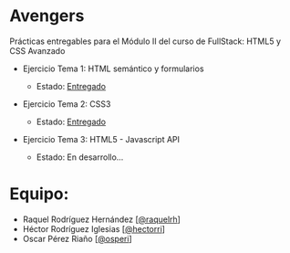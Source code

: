 # Avengers
Prácticas entregables para el Módulo II del curso de FullStack: HTML5 y CSS Avanzado

- Ejercicio Tema 1: HTML semántico y formularios
  - Estado: [Entregado](https://github.com/osperi/Avengers/releases/tag/AVENGERS_HTML_V1_0)

- Ejercicio Tema 2: CSS3
  - Estado: [Entregado](https://github.com/osperi/Avengers/releases/tag/AVENGERS_CSS_V1_0)

- Ejercicio Tema 3: HTML5 - Javascript API
  - Estado: En desarrollo...

# Equipo:
 - Raquel Rodríguez Hernández [[@raquelrh](https://github.com/raquelrh)]
 - Héctor Rodríguez Iglesias [[@hectorri](https://github.com/hectorri)]
 - Oscar Pérez Riaño [[@osperi](https://github.com/osperi)]
